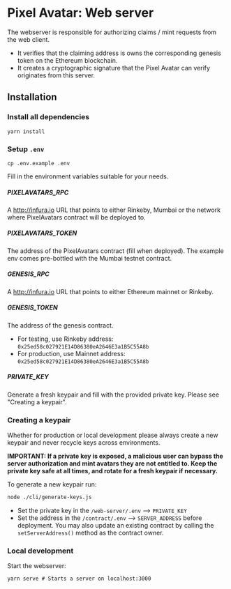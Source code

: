 # Pixel Avatar: Web server

The webserver is responsible for authorizing claims / mint requests from the web client.

-   It verifies that the claiming address is owns the corresponding genesis token on the Ethereum blockchain.
-   It creates a cryptographic signature that the Pixel Avatar can verify originates from this server.

## Installation

### Install all dependencies

```shell
yarn install
```

### Setup `.env`

```shell
cp .env.example .env
```

Fill in the environment variables suitable for your needs.

##### PIXELAVATARS_RPC

A http://infura.io URL that points to either Rinkeby, Mumbai or the network where PixelAvatars contract will be deployed to.

##### PIXELAVATARS_TOKEN

The address of the PixelAvatars contract (fill when deployed).
The example env comes pre-bottled with the Mumbai testnet contract.

##### GENESIS_RPC

A http://infura.io URL that points to either Ethereum mainnet or Rinkeby.

##### GENESIS_TOKEN

The address of the genesis contract.

-   For testing, use Rinkeby address: `0x25ed58c027921E14D86380eA2646E3a1B5C55A8b`
-   For production, use Mainnet address: `0x25ed58c027921E14D86380eA2646E3a1B5C55A8b`

##### PRIVATE_KEY

Generate a fresh keypair and fill with the provided private key. Please see "Creating a keypair".

### Creating a keypair

Whether for production or local development please always create a new keypair and never recycle keys across environments.

**IMPORTANT: If a private key is exposed, a malicious user can bypass the server authorization and mint avatars they are not entitled to. Keep the private key safe at all times, and rotate for a fresh keypair if necessary.**

To generate a new keypair run:

```bash
node ./cli/generate-keys.js
```

-   Set the private key in the `/web-server/.env` --> `PRIVATE_KEY`
-   Set the address in the `/contract/.env` --> `SERVER_ADDRESS` before deployment. You may also update an existing contract by calling the `setServerAddress()` method as the contract owner.

### Local development

Start the webserver:

```shell
yarn serve # Starts a server on localhost:3000
```

